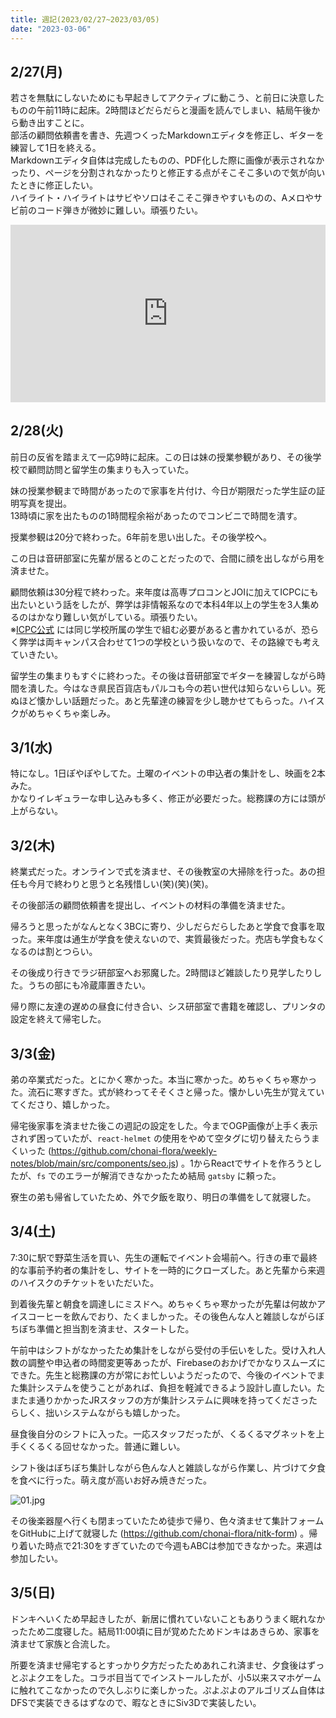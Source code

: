 ```yaml
---
title: 週記(2023/02/27~2023/03/05)
date: "2023-03-06"
---
```


## 2/27(月)
若さを無駄にしないためにも早起きしてアクティブに動こう、と前日に決意したものの午前11時に起床。2時間ほどだらだらと漫画を読んでしまい、結局午後から動き出すことに。  
部活の顧問依頼書を書き、先週つくったMarkdownエディタを修正し、ギターを練習して1日を終える。  
Markdownエディタ自体は完成したものの、PDF化した際に画像が表示されなかったり、ページを分割されなかったりと修正する点がそこそこ多いので気が向いたときに修正したい。  
ハイライト・ハイライトはサビやソロはそこそこ弾きやすいものの、Aメロやサビ前のコード弾きが微妙に難しい。頑張りたい。

<div style="left: 0; width: 100%; height: 0; position: relative; padding-bottom: 56.25%;"><iframe src="https://www.youtube.com/embed/TKhla9ZuM5M?rel=0" style="top: 0; left: 0; width: 100%; height: 100%; position: absolute; border: 0;" allowfullscreen scrolling="no" allow="accelerometer; clipboard-write; encrypted-media; gyroscope; picture-in-picture; web-share;"></iframe></div>


## 2/28(火)
前日の反省を踏まえて一応9時に起床。この日は妹の授業参観があり、その後学校で顧問訪問と留学生の集まりも入っていた。

妹の授業参観まで時間があったので家事を片付け、今日が期限だった学生証の証明写真を提出。  
13時頃に家を出たものの1時間程余裕があったのでコンビニで時間を潰す。

授業参観は20分で終わった。6年前を思い出した。その後学校へ。

この日は音研部室に先輩が居るとのことだったので、合間に顔を出しながら用を済ませた。

顧問依頼は30分程で終わった。来年度は高専プロコンとJOIに加えてICPCにも出たいという話をしたが、弊学は非情報系なので本科4年以上の学生を3人集めるのはかなり難しい気がしている。頑張りたい。  
※[ICPC公式](https://icpc.iisf.or.jp/2014-waseda-obsolete/domestic/eligibility/) には同じ学校所属の学生で組む必要があると書かれているが、恐らく弊学は両キャンパス合わせて1つの学校という扱いなので、その路線でも考えていきたい。

留学生の集まりもすぐに終わった。その後は音研部室でギターを練習しながら時間を潰した。今はなき県民百貨店もパルコも今の若い世代は知らないらしい。死ぬほど懐かしい話題だった。あと先輩達の練習を少し聴かせてもらった。ハイスクがめちゃくちゃ楽しみ。

## 3/1(水)
特になし。1日ぽやぽやしてた。土曜のイベントの申込者の集計をし、映画を2本みた。  
かなりイレギュラーな申し込みも多く、修正が必要だった。総務課の方には頭が上がらない。

## 3/2(木)
終業式だった。オンラインで式を済ませ、その後教室の大掃除を行った。あの担任も今月で終わりと思うと名残惜しい(笑)(笑)(笑)。

その後部活の顧問依頼書を提出し、イベントの材料の準備を済ませた。

帰ろうと思ったがなんとなく3BCに寄り、少しだらだらしたあと学食で食事を取った。来年度は通生が学食を使えないので、実質最後だった。売店も学食もなくなるのは割とつらい。

その後成り行きでラジ研部室へお邪魔した。2時間ほど雑談したり見学したりした。うちの部にも冷蔵庫置きたい。

帰り際に友達の遅めの昼食に付き合い、シス研部室で書籍を確認し、プリンタの設定を終えて帰宅した。

## 3/3(金)
弟の卒業式だった。とにかく寒かった。本当に寒かった。めちゃくちゃ寒かった。流石に寒すぎた。式が終わってそそくさと帰った。懐かしい先生が覚えていてくださり、嬉しかった。

帰宅後家事を済ませた後この週記の設定をした。今までOGP画像が上手く表示されず困っていたが、`react-helmet` の使用をやめて空タグに切り替えたらうまくいった (https://github.com/chonai-flora/weekly-notes/blob/main/src/components/seo.js) 。1からReactでサイトを作ろうとしたが、`fs` でのエラーが解消できなかったため結局 `gatsby` に頼った。

寮生の弟も帰省していたため、外で夕飯を取り、明日の準備をして就寝した。

## 3/4(土)
7:30に駅で野菜生活を買い、先生の運転でイベント会場前へ。行きの車で最終的な事前予約者の集計をし、サイトを一時的にクローズした。あと先輩から来週のハイスクのチケットをいただいた。

到着後先輩と朝食を調達しにミスドへ。めちゃくちゃ寒かったが先輩は何故かアイスコーヒーを飲んでおり、たくましかった。その後色んな人と雑談しながらぼちぼち準備と担当割を済ませ、スタートした。

午前中はシフトがなかったため集計をしながら受付の手伝いをした。受け入れ人数の調整や申込者の時間変更等あったが、Firebaseのおかげでかなりスムーズにできた。先生と総務課の方が常にお忙しいようだったので、今後のイベントでまた集計システムを使うことがあれば、負担を軽減できるよう設計し直したい。たまたま通りかかったJRスタッフの方が集計システムに興味を持ってくださったらしく、拙いシステムながらも嬉しかった。

昼食後自分のシフトに入った。一応スタッフだったが、くるくるマグネットを上手くくるくる回せなかった。普通に難しい。

シフト後はぼちぼち集計しながら色んな人と雑談しながら作業し、片づけて夕食を食べに行った。萌え度が高いお好み焼きだった。

![01.jpg](https://qiita-image-store.s3.ap-northeast-1.amazonaws.com/0/1889756/d51b58c8-0d5d-78e8-229c-2619f4239a8c.jpeg)

その後楽器屋へ行くも閉まっていたため徒歩で帰り、色々済ませて集計フォームをGitHubに上げて就寝した (https://github.com/chonai-flora/nitk-form) 。帰り着いた時点で21:30をすぎていたので今週もABCは参加できなかった。来週は参加したい。

## 3/5(日)
ドンキへいくため早起きしたが、新居に慣れていないこともありうまく眠れなかったため二度寝した。結局11:00頃に目が覚めたためドンキはあきらめ、家事を済ませて家族と合流した。

所要を済ませ帰宅するとすっかり夕方だったためあれこれ済ませ、夕食後はずっとぷよクエをした。コラボ目当てでインストールしたが、小5以来スマホゲームに触れてこなかったので久しぶりに楽しかった。ぷよぷよのアルゴリズム自体はDFSで実装できるはずなので、暇なときにSiv3Dで実装したい。